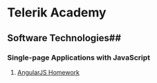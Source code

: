# Telerik Academy

## Software Technologies##

### Single-page Applications with JavaScript

1. [AngularJS Homework](./01-AngularJS)